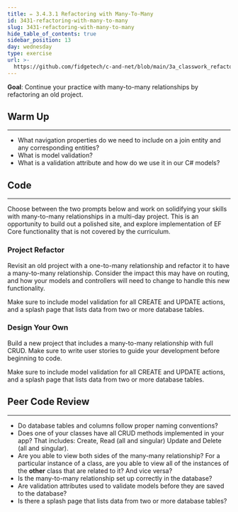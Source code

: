 ```yaml
---
title: ✏️ 3.4.3.1 Refactoring with Many-To-Many
id: 3431-refactoring-with-many-to-many
slug: 3431-refactoring-with-many-to-many
hide_table_of_contents: true
sidebar_position: 13
day: wednesday
type: exercise
url: >-
  https://github.com/fidgetech/c-and-net/blob/main/3a_classwork_refactoring_with_many_to_many.md
---
```


**Goal**: Continue your practice with many-to-many relationships by refactoring an old project. 

## Warm Up
---

* What navigation properties do we need to include on a join entity and any corresponding entities?
* What is model validation?
* What is a validation attribute and how do we use it in our C# models?

## Code
---

Choose between the two prompts below and work on solidifying your skills with many-to-many relationships in a multi-day project. This is an opportunity to build out a polished site, and explore implementation of EF Core functionality that is not covered by the curriculum.

### Project Refactor

Revisit an old project with a one-to-many relationship and refactor it to have a many-to-many relationship. Consider the impact this may have on routing, and how your models and controllers will need to change to handle this new functionality. 

Make sure to include model validation for all CREATE and UPDATE actions, and a splash page that lists data from two or more database tables.

### Design Your Own

Build a new project that includes a many-to-many relationship with full CRUD. Make sure to write user stories to guide your development before beginning to code.

Make sure to include model validation for all CREATE and UPDATE actions, and a splash page that lists data from two or more database tables.

## Peer Code Review
---

* Do database tables and columns follow proper naming conventions?
* Does one of your classes have all CRUD methods implemented in your app? That includes: Create, Read (all and singular) Update and Delete (all and singular).
* Are you able to view both sides of the many-many relationship? For a particular instance of a class, are you able to view all of the instances of the **other** class that are related to it? And vice versa?
* Is the many-to-many relationship set up correctly in the database?
* Are validation attributes used to validate models before they are saved to the database?
* Is there a splash page that lists data from two or more database tables?
